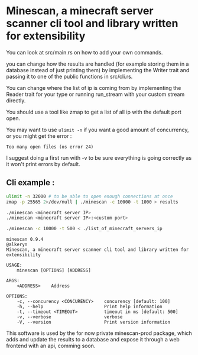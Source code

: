 # Minescan, a minecraft server scanner cli tool and library written for extensibility

You can look at src/main.rs on how to add your own commands.

you can change how the results are handled (for example storing them in a database
instead of just printing them) by implementing the Writer trait and passing it to one of
the public functions in src/cli.rs.

You can change where the list of ip is coming from by implementing the Reader trait for your type
or running run_stream with your custom stream directly.

You should use a tool like zmap to get a list of all ip with the default port open.

You may want to use `ulimit -n` if you want a good amount of concurrency, or you might get the error :

```
Too many open files (os error 24)
```

I suggest doing a first run with -v to be sure everything is going correctly as it won't print errors by default.

## Cli example :

```bash
ulimit -n 32000 # to be able to open enough connections at once
zmap -p 25565 2>/dev/null | ./minescan -c 10000 -t 1000 > results

./minescan <minecraft server IP>
./minescan <minecraft server IP>:<custom port>

./minescan -c 10000 -t 500 < ./list_of_minecraft_servers_ip
```

```
minescan 0.9.4
@alkeryn
Minescan, a minecraft server scanner cli tool and library written for extensibility

USAGE:
    minescan [OPTIONS] [ADDRESS]

ARGS:
    <ADDRESS>    Address

OPTIONS:
    -c, --concurency <CONCURENCY>    concurency [default: 100]
    -h, --help                       Print help information
    -t, --timeout <TIMEOUT>          timeout in ms [default: 500]
    -v, --verbose                    verbose
    -V, --version                    Print version information
```

This software is used by the for now private minescan-prod package, which adds and update the results to a database and
expose it through a web frontend with an api, comming soon.
